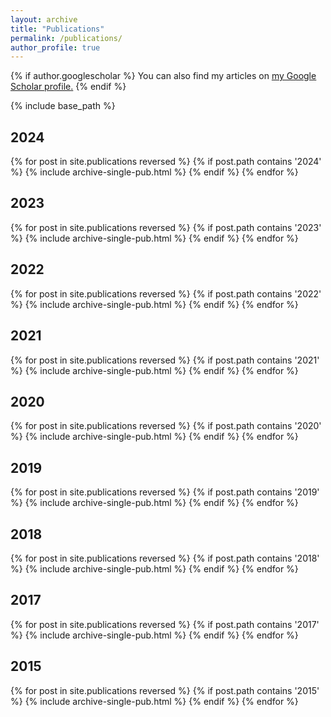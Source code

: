 ```yaml
---
layout: archive
title: "Publications"
permalink: /publications/
author_profile: true
---
```


{% if author.googlescholar %}
  You can also find my articles on <u><a href="{{author.googlescholar}}">my Google Scholar profile</a>.</u>
{% endif %}

{% include base_path %}
## 2024
{% for post in site.publications reversed %}
 {% if post.path contains '2024' %}
  {% include archive-single-pub.html %}
 {% endif %}
{% endfor %}

## 2023
{% for post in site.publications reversed %}
 {% if post.path contains '2023' %}
  {% include archive-single-pub.html %}
 {% endif %}
{% endfor %}

## 2022
{% for post in site.publications reversed %}
 {% if post.path contains '2022' %}
  {% include archive-single-pub.html %}
 {% endif %}
{% endfor %}

## 2021
{% for post in site.publications reversed %}
 {% if post.path contains '2021' %}
  {% include archive-single-pub.html %}
 {% endif %}
{% endfor %}

## 2020
{% for post in site.publications reversed %}
 {% if post.path contains '2020' %}
  {% include archive-single-pub.html %}
 {% endif %}
{% endfor %}

## 2019
{% for post in site.publications reversed %}
 {% if post.path contains '2019' %}
  {% include archive-single-pub.html %}
 {% endif %}
{% endfor %}

## 2018
{% for post in site.publications reversed %}
 {% if post.path contains '2018' %}
  {% include archive-single-pub.html %}
 {% endif %}
{% endfor %}

## 2017
{% for post in site.publications reversed %}
 {% if post.path contains '2017' %}
  {% include archive-single-pub.html %}
 {% endif %}
{% endfor %}

## 2015
{% for post in site.publications reversed %}
 {% if post.path contains '2015' %}
  {% include archive-single-pub.html %}
 {% endif %}
{% endfor %}

